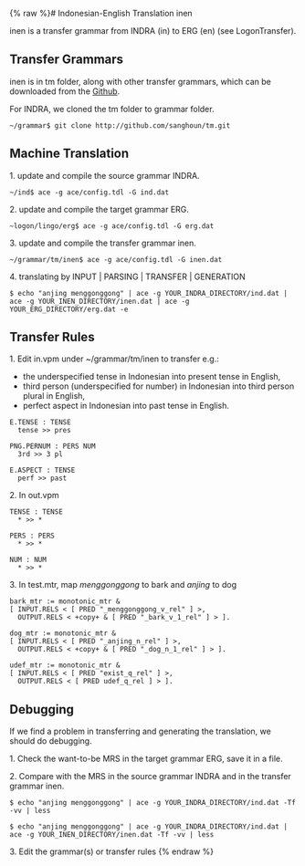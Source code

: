 {% raw %}# Indonesian-English Translation inen

inen is a transfer grammar from INDRA (in) to ERG (en) (see
LogonTransfer).

## Transfer Grammars

inen is in tm folder, along with other transfer grammars, which can be
downloaded from the [Github](https://github.com/sanghoun/tm).

For INDRA, we cloned the tm folder to grammar folder.

    ~/grammar$ git clone http://github.com/sanghoun/tm.git

## Machine Translation

1\. update and compile the source grammar INDRA.

    ~/ind$ ace -g ace/config.tdl -G ind.dat

2\. update and compile the target grammar ERG.

    ~logon/lingo/erg$ ace -g ace/config.tdl -G erg.dat

3\. update and compile the transfer grammar inen.

    ~/grammar/tm/inen$ ace -g ace/config.tdl -G inen.dat

4\. translating by INPUT \| PARSING \| TRANSFER \| GENERATION

    $ echo "anjing menggonggong" | ace -g YOUR_INDRA_DIRECTORY/ind.dat | ace -g YOUR_INEN_DIRECTORY/inen.dat | ace -g YOUR_ERG_DIRECTORY/erg.dat -e

## Transfer Rules

1\. Edit in.vpm under \~/grammar/tm/inen to transfer e.g.:

- the underspecified tense in Indonesian into present tense in
English,
- third person (underspecified for number) in Indonesian into third
person plural in English,
- perfect aspect in Indonesian into past tense in English.

<!-- -->


    E.TENSE : TENSE
      tense >> pres
    
    PNG.PERNUM : PERS NUM
      3rd >> 3 pl
    
    E.ASPECT : TENSE
      perf >> past

2\. In out.vpm

    TENSE : TENSE
      * >> *
    
    PERS : PERS
      * >> *
    
    NUM : NUM
      * >> *

3\. In test.mtr, map *menggonggong* to bark and *anjing* to dog

    bark_mtr := monotonic_mtr &
    [ INPUT.RELS < [ PRED "_menggonggong_v_rel" ] >,
      OUTPUT.RELS < +copy+ & [ PRED "_bark_v_1_rel" ] > ].
    
    dog_mtr := monotonic_mtr &
    [ INPUT.RELS < [ PRED "_anjing_n_rel" ] >,
      OUTPUT.RELS < +copy+ & [ PRED "_dog_n_1_rel" ] > ].
    
    udef_mtr := monotonic_mtr &
    [ INPUT.RELS < [ PRED "exist_q_rel" ] >,
      OUTPUT.RELS < [ PRED udef_q_rel ] > ].

## Debugging

If we find a problem in transferring and generating the translation, we
should do debugging.

1\. Check the want-to-be MRS in the target grammar ERG, save it in a
file.

2\. Compare with the MRS in the source grammar INDRA and in the transfer
grammar inen.

    $ echo "anjing menggonggong" | ace -g YOUR_INDRA_DIRECTORY/ind.dat -Tf -vv | less
    
    $ echo "anjing menggonggong" | ace -g YOUR_INDRA_DIRECTORY/ind.dat | ace -g YOUR_INEN_DIRECTORY/inen.dat -Tf -vv | less

3\. Edit the grammar(s) or transfer rules
<update date omitted for speed>{% endraw %}